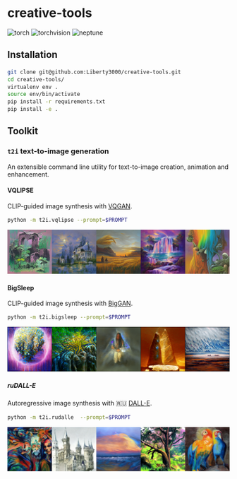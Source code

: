 # creative-tools

![torch](https://img.shields.io/static/v1?label=torch&message=1.10.0&color=dc583a)
![torchvision](https://img.shields.io/static/v1?label=torchvision&message=0.11.1&color=94559b)
![neptune](https://img.shields.io/static/v1?label=neptune&message=0.15.2&color=4754a1)

## Installation
```bash
git clone git@github.com:Liberty3000/creative-tools.git
cd creative-tools/
virtualenv env .
source env/bin/activate
pip install -r requirements.txt
pip install -e .
```

## Toolkit

### `t2i` text-to-image generation

An extensible command line utility for text-to-image creation, animation and enhancement.

#### VQLIPSE

CLIP-guided image synthesis with [VQGAN](https://github.com/CompVis/taming-transformers).

```bash
python -m t2i.vqlipse --prompt=$PROMPT
```
<img src="examples/vqlipse-grid.png" alt="VQLIPSE" />


#### BigSleep

CLIP-guided image synthesis with [BigGAN](https://github.com/huggingface/pytorch-pretrained-BigGAN).

```bash
python -m t2i.bigsleep --prompt=$PROMPT
```

<img src="examples/bigsleep-grid.png" alt="BigSleep" />


##### ruDALL-E

Autoregressive image synthesis with 🇷🇺 [DALL-E](https://github.com/ai-forever/ru-dalle).

```bash
python -m t2i.rudalle  --prompt=$PROMPT
```

<img src="examples/rudalle-grid.png" alt="ruDALL-E" />
